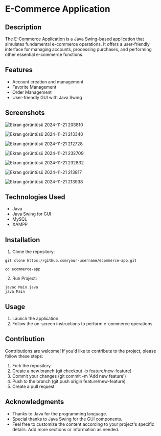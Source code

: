 
# E-Commerce Application



## Description
The E-Commerce Application is a Java Swing-based application that simulates fundamental e-commerce operations. It offers a user-friendly interface for managing accounts, processing purchases, and performing other essential e-commerce functions.
## Features

- Account creation and management
- Favorite Management
- Order Management
- User-friendly GUI with Java Swing

## Screenshots
![Ekran görüntüsü 2024-11-21 203810](https://github.com/user-attachments/assets/89e628da-7dff-49a6-a3c7-fbf32d613a34)

![Ekran görüntüsü 2024-11-21 213340](https://github.com/user-attachments/assets/ab741e6b-e24b-4b25-a4dd-149612fa7d57)

![Ekran görüntüsü 2024-11-21 212728](https://github.com/user-attachments/assets/88481d3e-b103-4ce4-be17-60782745c48f)

![Ekran görüntüsü 2024-11-21 232709](https://github.com/user-attachments/assets/1f78fc7b-0b02-4419-bffa-d5666d4ec2e7)

![Ekran görüntüsü 2024-11-21 232832](https://github.com/user-attachments/assets/8a80eef8-e837-4186-9abe-2a4827649183)

![Ekran görüntüsü 2024-11-21 213817](https://github.com/user-attachments/assets/b1efee1d-a32b-44b4-8bb6-9d83c4533ef7)

![Ekran görüntüsü 2024-11-21 213938](https://github.com/user-attachments/assets/dfd4ab2c-2f76-4759-a322-6031d2ad610f)


## Technologies Used
- Java
- Java Swing for GUI
- MySQL
- XAMPP
## Installation
  1) Clone the repository:

    git clone https://github.com/your-username/ecommerce-app.git

    cd ecommerce-app

  2) Run Project:

    javac Main.java
    java Main

## Usage
1) Launch the application.
2) Follow the on-screen instructions to perform e-commerce operations.



## Contribution
Contributions are welcome! If you'd like to contribute to the project, please follow these steps:

1) Fork the repository
3) Create a new branch (git checkout -b feature/new-feature)
3) Commit your changes (git commit -m 'Add new feature')
4) Push to the branch (git push origin feature/new-feature)
5) Create a pull request
## Acknowledgments

- Thanks to Java for the programming language.
- Special thanks to Java Swing for the GUI components.
- Feel free to customize the content according to your project's specific details. Add more sections or information as needed.
